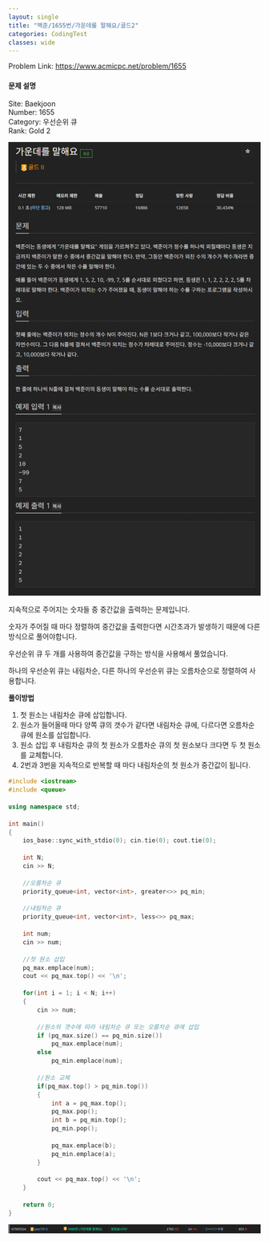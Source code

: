 ```yaml
---
layout: single
title: "백준/1655번/가운데를 말해요/골드2"
categories: CodingTest
classes: wide
---
```


Problem Link: <https://www.acmicpc.net/problem/1655>

#### 문제 설명

Site: Baekjoon   
Number: 1655   
Category: 우선순위 큐   
Rank: Gold 2

![백준1655번문제](/assets/images/CodingTest/백준1655번문제.png)

지속적으로 주어지는 숫자들 중 중간값을 출력하는 문제입니다.

숫자가 주어질 때 마다 정렬하여 중간값을 출력한다면 시간초과가 발생하기 때문에 다른 방식으로 풀어야합니다.

우선순위 큐 두 개를 사용하여 중간값을 구하는 방식을 사용해서 풀었습니다.

하나의 우선순위 큐는 내림차순, 다른 하나의 우선순위 큐는 오름차순으로 정렬하여 사용합니다.

**풀이방법**
1. 첫 원소는 내림차순 큐에 삽입합니다.   
2. 원소가 들어올때 마다 양쪽 큐의 갯수가 같다면 내림차순 큐에, 다르다면 오름차순 큐에 원소를 삽입합니다.   
3. 원소 삽입 후 내림차순 큐의 첫 원소가 오름차순 큐의 첫 원소보다 크다면 두 첫 원소를 교체합니다.
4. 2번과 3번을 지속적으로 반복할 때 마다 내림차순의 첫 원소가 중간값이 됩니다.

```cpp
#include <iostream>
#include <queue>

using namespace std;

int main()
{
    ios_base::sync_with_stdio(0); cin.tie(0); cout.tie(0);

    int N;
    cin >> N;

    //오름차순 큐
    priority_queue<int, vector<int>, greater<>> pq_min;

    //내림차순 큐
    priority_queue<int, vector<int>, less<>> pq_max;

    int num;
    cin >> num;

    //첫 원소 삽입
    pq_max.emplace(num);
    cout << pq_max.top() << '\n';

    for(int i = 1; i < N; i++)
    {
        cin >> num;

        //원소의 갯수에 따라 내림차순 큐 또는 오름차순 큐에 삽입
        if (pq_max.size() == pq_min.size())
            pq_max.emplace(num);
        else
            pq_min.emplace(num);

        //원소 교체
        if(pq_max.top() > pq_min.top())
        {
            int a = pq_max.top();
            pq_max.pop();
            int b = pq_min.top();
            pq_min.pop();

            pq_max.emplace(b);
            pq_min.emplace(a);
        }

        cout << pq_max.top() << '\n';
    }

    return 0;
}
```

![백준1655번](/assets/images/CodingTest/백준1655번.PNG)
